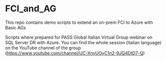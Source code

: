 # FCI_and_AG
This repo contains demo scripts to extend an on-prem FCI to Azure with Basic AGs

Scripts where prepared for PASS Global Italian Virtual Group webinar on SQL Server DR with Azure.
You can find the whole session (italian language) on the YouTube channel of the group (https://www.youtube.com/channel/UC-XnyUOyC1n2-9JQ4DtD7-Q) 
